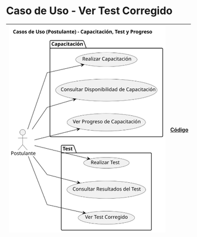 # Caso de Uso - Ver Test Corregido

| ![Diagrama de Clases](/casos_de_uso/imagenes/postulante/Ver_test_corregido.svg) |[Código](/casos_de_uso/diagramas_casos_de_uso/postulante/ver_test_corregido/ver_test_corregido1.puml)|
|---------------------------------------------------------------------------------|---|